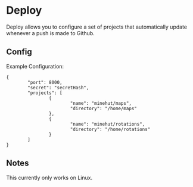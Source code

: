 # Deploy
Deploy allows you to configure a set of projects that automatically update whenever a push is made to Github. 

## Config
Example Configuration:
```
{
        "port": 8000,
        "secret": "secretHash",
        "projects": [
                {
                        "name": "minehut/maps",
                        "directory": "/home/maps"
                },
                {
                        "name": "minehut/rotations",
                        "directory": "/home/rotations"
                }
        ]
}
```

## Notes
This currently only works on Linux. 
